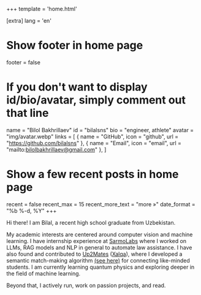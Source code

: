 +++
template = 'home.html'

[extra]
lang = 'en'

# Show footer in home page
footer = false

# If you don't want to display id/bio/avatar, simply comment out that line
name = "Bilol Bakhrillaev"
id = "bilalsns"
bio = "engineer, athlete"
avatar = "img/avatar.webp"
links = [
    { name = "GitHub", icon = "github", url = "https://github.com/bilalsns" },
    { name = "Email", icon = "email", url = "mailto:bilolbakhrillaev@gmail.com" },
]

# Show a few recent posts in home page
recent = false
recent_max = 15
recent_more_text = "more »"
date_format = "%b %-d, %Y"
+++

Hi there! I am Bilal, a recent high school graduate from Uzbekistan. 

My academic interests are centered around computer vision and machine learning. I have internship experience at [SarmoLabs](https://sarmo.vc/) where I worked on LLMs, RAG models and NLP in general to automate law assistance. I have also found and contributed to [Up2Mates](https://github.com/bilalsns/up2mates) ([Xalqa](https://t.me/Xalqauzbot)), where I developed a semantic match-making algorithm [(see here)](https://github.com/bilalsns/Semantic-Sort) for connecting like-minded students. I am currently learning quantum physics and exploring deeper in the field of machine learning.

Beyond that, I actively run, work on passion projects, and read.

